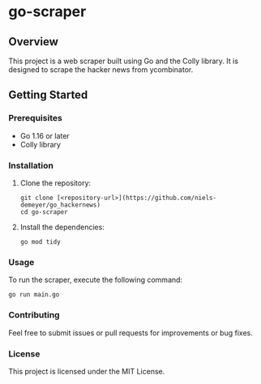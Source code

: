 # go-scraper

## Overview

This project is a web scraper built using Go and the Colly library. It is designed to scrape the hacker news from ycombinator.

## Getting Started

### Prerequisites

- Go 1.16 or later
- Colly library

### Installation

1. Clone the repository:

   ```
   git clone [<repository-url>](https://github.com/niels-demeyer/go_hackernews)
   cd go-scraper
   ```

2. Install the dependencies:

   ```
   go mod tidy
   ```

### Usage

To run the scraper, execute the following command:

```
go run main.go
```

### Contributing

Feel free to submit issues or pull requests for improvements or bug fixes.

### License

This project is licensed under the MIT License.
